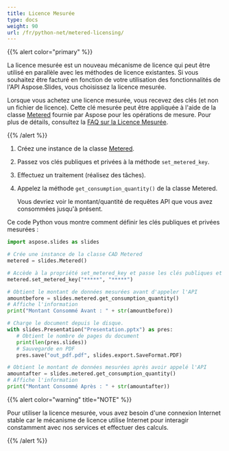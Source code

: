 ```yaml
---
title: Licence Mesurée
type: docs
weight: 90
url: /fr/python-net/metered-licensing/
---
```


{{% alert color="primary" %}} 

La licence mesurée est un nouveau mécanisme de licence qui peut être utilisé en parallèle avec les méthodes de licence existantes. Si vous souhaitez être facturé en fonction de votre utilisation des fonctionnalités de l'API Aspose.Slides, vous choisissez la licence mesurée.

Lorsque vous achetez une licence mesurée, vous recevez des clés (et non un fichier de licence). Cette clé mesurée peut être appliquée à l'aide de la classe [Metered](https://reference.aspose.com/slides/python-net/aspose.slides/metered/) fournie par Aspose pour les opérations de mesure. Pour plus de détails, consultez la [FAQ sur la Licence Mesurée](https://purchase.aspose.com/faqs/licensing/metered).

{{% /alert %}} 

1. Créez une instance de la classe [Metered](https://reference.aspose.com/slides/python-net/aspose.slides/metered/).
1. Passez vos clés publiques et privées à la méthode `set_metered_key`.
1. Effectuez un traitement (réalisez des tâches).
1. Appelez la méthode `get_consumption_quantity()` de la classe Metered.

   Vous devriez voir le montant/quantité de requêtes API que vous avez consommées jusqu'à présent.

Ce code Python vous montre comment définir les clés publiques et privées mesurées :

```python
import aspose.slides as slides

# Crée une instance de la classe CAD Metered
metered = slides.Metered()

# Accède à la propriété set_metered_key et passe les clés publiques et privées en paramètres
metered.set_metered_key("*****", "*****")

# Obtient le montant de données mesurées avant d'appeler l'API
amountbefore = slides.metered.get_consumption_quantity()
# Affiche l'information
print("Montant Consommé Avant : " + str(amountbefore))

# Charge le document depuis le disque.
with slides.Presentation("Presentation.pptx") as pres:
   # Obtient le nombre de pages du document
   print(len(pres.slides))
   # Sauvegarde en PDF
   pres.save("out_pdf.pdf", slides.export.SaveFormat.PDF)

# Obtient le montant de données mesurées après avoir appelé l'API
amountafter = slides.metered.get_consumption_quantity()
# Affiche l'information
print("Montant Consommé Après : " + str(amountafter))
```

{{% alert color="warning" title="NOTE"  %}} 

Pour utiliser la licence mesurée, vous avez besoin d'une connexion Internet stable car le mécanisme de licence utilise Internet pour interagir constamment avec nos services et effectuer des calculs.

{{% /alert %}}